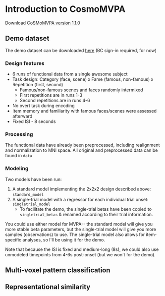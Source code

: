 # Introduction to CosmoMVPA
Download [CoSMoMVPA version 1.1.0](https://github.com/CoSMoMVPA/CoSMoMVPA/releases/tag/v.1.1.0)

## Demo dataset
The demo dataset can be downloaded [here](https://drive.google.com/open?id=0B3ALgJ4N0EPWbGl5QmNQRl9uR0E) (BC sign-in required, for now)

### Design features
- 6 runs of functional data from a single awesome subject
- Task design: Category (face, scene) x Fame (famous, non-famous) x Repetition (first, second)
  - Famous/non-famous scenes and faces randomly intermixed
  - First repetitions are in runs 1-3
  - Second repetitions are in runs 4-6
- No overt task during encoding
- Item memory and familiarity with famous faces/scenes were assessed afterward
- Fixed ISI - 8 seconds

### Processing
The functional data have already been preprocessed, including realignment and normalization to MNI space. All original and preprocessed data can be found in `data`

### Modeling
Two models have been run:

1. A standard model implementing the 2x2x2 design described above: `standard_model`
2. A single-trial model with a regressor for each individual trial onset: `singletrial_model`
   - To facilitate the demo, the single-trial betas have been copied to `singletrial_betas` & renamed according to their trial information.  

You could use either model for MVPA-- the standard model will give you more stable beta parameters, but the single-trial model will give you more samples (observations) to use. The single-trial model also allows for item-specific analyses, so I'll be using it for the demo. 

Note that because the ISI is fixed and medium-long (8s), we could also use unmodeled timepoints from 4-6s post-onset (but we won't for the demo).

## Multi-voxel pattern classification



## Representational similarity


